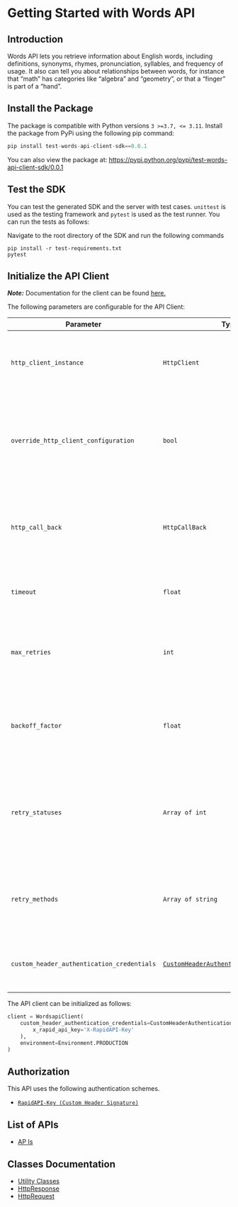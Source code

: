 
# Getting Started with Words API

## Introduction

Words API lets you retrieve information about English words, including definitions, synonyms, rhymes, pronunciation, syllables, and frequency of usage. It also can tell you about relationships between words, for instance that “math” has categories like “algebra” and “geometry”, or that a “finger” is part of a “hand”.

## Install the Package

The package is compatible with Python versions `3 >=3.7, <= 3.11`.
Install the package from PyPi using the following pip command:

```python
pip install test-words-api-client-sdk==0.0.1
```

You can also view the package at:
https://pypi.python.org/pypi/test-words-api-client-sdk/0.0.1

## Test the SDK

You can test the generated SDK and the server with test cases. `unittest` is used as the testing framework and `pytest` is used as the test runner. You can run the tests as follows:

Navigate to the root directory of the SDK and run the following commands

```
pip install -r test-requirements.txt
pytest
```

## Initialize the API Client

**_Note:_** Documentation for the client can be found [here.](doc/client.md)

The following parameters are configurable for the API Client:

| Parameter | Type | Description |
|  --- | --- | --- |
| `http_client_instance` | `HttpClient` | The Http Client passed from the sdk user for making requests |
| `override_http_client_configuration` | `bool` | The value which determines to override properties of the passed Http Client from the sdk user |
| `http_call_back` | `HttpCallBack` | The callback value that is invoked before and after an HTTP call is made to an endpoint |
| `timeout` | `float` | The value to use for connection timeout. <br> **Default: 60** |
| `max_retries` | `int` | The number of times to retry an endpoint call if it fails. <br> **Default: 0** |
| `backoff_factor` | `float` | A backoff factor to apply between attempts after the second try. <br> **Default: 2** |
| `retry_statuses` | `Array of int` | The http statuses on which retry is to be done. <br> **Default: [408, 413, 429, 500, 502, 503, 504, 521, 522, 524]** |
| `retry_methods` | `Array of string` | The http methods on which retry is to be done. <br> **Default: ['GET', 'PUT']** |
| `custom_header_authentication_credentials` | [`CustomHeaderAuthenticationCredentials`](__base_path/auth/custom-header-signature.md) | The credential object for Custom Header Signature |

The API client can be initialized as follows:

```python
client = WordsapiClient(
    custom_header_authentication_credentials=CustomHeaderAuthenticationCredentials(
        x_rapid_api_key='X-RapidAPI-Key'
    ),
    environment=Environment.PRODUCTION
)
```

## Authorization

This API uses the following authentication schemes.

* [`RapidAPI-Key (Custom Header Signature)`](__base_path/auth/custom-header-signature.md)

## List of APIs

* [AP Is](doc/controllers/ap-is.md)

## Classes Documentation

* [Utility Classes](doc/utility-classes.md)
* [HttpResponse](doc/http-response.md)
* [HttpRequest](doc/http-request.md)

